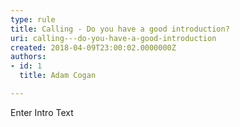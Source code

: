 ```yaml
---
type: rule
title: Calling - Do you have a good introduction?
uri: calling---do-you-have-a-good-introduction
created: 2018-04-09T23:00:02.0000000Z
authors:
- id: 1
  title: Adam Cogan

---
```




<span class='intro'> Enter Intro Text </span>




